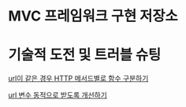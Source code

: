 # MVC 프레임워크 구현 저장소

# 기술적 도전 및 트러블 슈팅

[url이 같은 경우 HTTP 메서드별로 함수 구분하기](https://waveofymymind.tistory.com/127)

[url 변수 동적으로 받도록 개선하기](https://waveofymymind.tistory.com/128)
